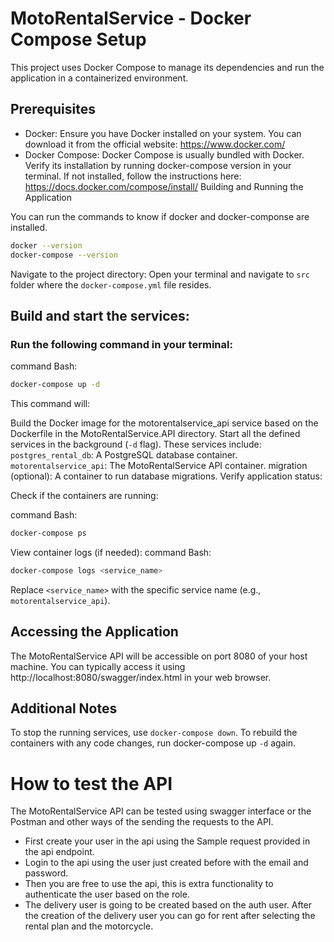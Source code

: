 # MotoRentalService - Docker Compose Setup

This project uses Docker Compose to manage its dependencies and run the application in a containerized environment.

## Prerequisites

- Docker: Ensure you have Docker installed on your system. You can download it from the official website: https://www.docker.com/
- Docker Compose: Docker Compose is usually bundled with Docker. Verify its installation by running docker-compose version in your terminal. If not installed, follow the instructions here: https://docs.docker.com/compose/install/
  Building and Running the Application

You can run the commands to know if docker and docker-componse are installed.

```sh
docker --version
docker-compose --version
```

Navigate to the project directory: Open your terminal and navigate to `src` folder where the `docker-compose.yml` file resides.

## Build and start the services:

### Run the following command in your terminal:

command Bash:

```sh
docker-compose up -d
```

This command will:

Build the Docker image for the motorentalservice_api service based on the Dockerfile in the MotoRentalService.API directory.
Start all the defined services in the background (`-d` flag). These services include:
`postgres_rental_db`: A PostgreSQL database container.
`motorentalservice_api`: The MotoRentalService API container.
migration (optional): A container to run database migrations.
Verify application status:

Check if the containers are running:

command Bash:

```sh
docker-compose ps
```

View container logs (if needed):
command Bash:

```sh
docker-compose logs <service_name>
```

Replace `<service_name>` with the specific service name (e.g., `motorentalservice_api`).

## Accessing the Application

The MotoRentalService API will be accessible on port 8080 of your host machine. You can typically access it using http://localhost:8080/swagger/index.html in your web browser.

## Additional Notes

To stop the running services, use `docker-compose down`.
To rebuild the containers with any code changes, run docker-compose up `-d` again.

# How to test the API

The MotoRentalService API can be tested using swagger interface or the Postman and other ways of the sending the requests to the API.

- First create your user in the api using the Sample request provided in the api endpoint.
- Login to the api using the user just created before with the email and password.
- Then you are free to use the api, this is extra functionality to authenticate the user based on the role.
- The delivery user is going to be created based on the auth user. After the creation of the delivery user you can go for rent after selecting the rental plan and the motorcycle.
